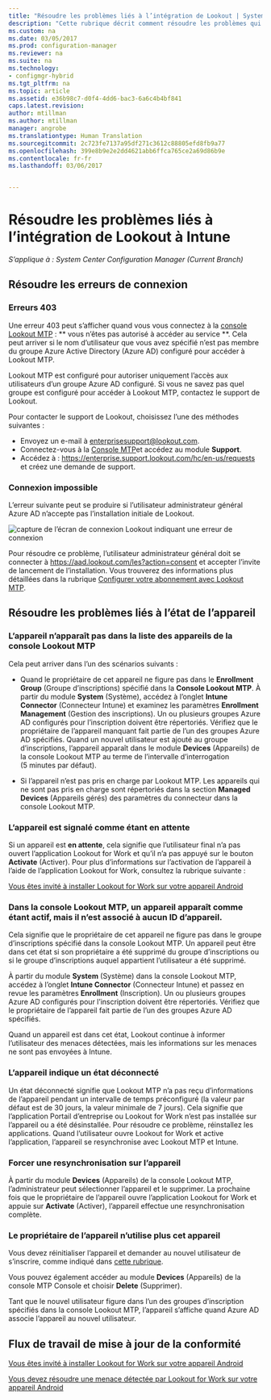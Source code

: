 ```yaml
---
title: "Résoudre les problèmes liés à l’intégration de Lookout | System Center Configuration Manager"
description: "Cette rubrique décrit comment résoudre les problèmes qui se produisent couramment avec l’intégration de Lookout."
ms.custom: na
ms.date: 03/05/2017
ms.prod: configuration-manager
ms.reviewer: na
ms.suite: na
ms.technology:
- configmgr-hybrid
ms.tgt_pltfrm: na
ms.topic: article
ms.assetid: e36b98c7-d0f4-4dd6-bac3-6a6c4b4bf841
caps.latest.revision: 
author: mtillman
ms.author: mtillman
manager: angrobe
ms.translationtype: Human Translation
ms.sourcegitcommit: 2c723fe7137a95df271c3612c88805efd8fb9a77
ms.openlocfilehash: 399e8b9e2e2dd4621abb6ffca765ce2a69d86b9e
ms.contentlocale: fr-fr
ms.lasthandoff: 03/06/2017


---
```

# <a name="troubleshoot-lookout-integration-with-intune"></a>Résoudre les problèmes liés à l’intégration de Lookout à Intune

*S’applique à : System Center Configuration Manager (Current Branch)*

## <a name="troubleshoot-login-errors"></a>Résoudre les erreurs de connexion
### <a name="403-errors"></a>Erreurs 403
Une erreur 403 peut s’afficher quand vous vous connectez à la [console Lookout MTP](https://aad.lookout.com) : ** vous n’êtes pas autorisé à accéder au service **. Cela peut arriver si le nom d’utilisateur que vous avez spécifié n’est pas membre du groupe Azure Active Directory (Azure AD) configuré pour accéder à Lookout MTP.

Lookout MTP est configuré pour autoriser uniquement l’accès aux utilisateurs d’un groupe Azure AD configuré. Si vous ne savez pas quel groupe est configuré pour accéder à Lookout MTP, contactez le support de Lookout.

Pour contacter le support de Lookout, choisissez l’une des méthodes suivantes :

* Envoyez un e-mail à enterprisesupport@lookout.com.
* Connectez-vous à la [Console MTP](http://aad.lookout.com)et accédez au module **Support**.
* Accédez à : https://enterprise.support.lookout.com/hc/en-us/requests et créez une demande de support.

### <a name="unable-to-sign-in"></a>Connexion impossible
L’erreur suivante peut se produire si l’utilisateur administrateur général Azure AD n’accepte pas l’installation initiale de Lookout.

![capture de l’écran de connexion Lookout indiquant une erreur de connexion](media/lookout-consent-not-accepted-error.png)

Pour résoudre ce problème, l’utilisateur administrateur général doit se connecter à https://aad.lookout.com/les?action=consent et accepter l’invite de lancement de l’installation. Vous trouverez des informations plus détaillées dans la rubrique [Configurer votre abonnement avec Lookout MTP](set-up-your-subscription-with-lookout.md).

## <a name="troubleshoot-device-status-issues"></a>Résoudre les problèmes liés à l’état de l’appareil

### <a name="device-not-showing-up-in-the-lookout-mtp-console-device-list"></a>L’appareil n’apparaît pas dans la liste des appareils de la console Lookout MTP

Cela peut arriver dans l’un des scénarios suivants :
* Quand le propriétaire de cet appareil ne figure pas dans le **Enrollment Group** (Groupe d’inscriptions) spécifié dans la **Console Lookout MTP**.  À partir du module **System** (Système), accédez à l’onglet **Intune Connector** (Connecteur Intune) et examinez les paramètres **Enrollment Management** (Gestion des inscriptions).  Un ou plusieurs groupes Azure AD configurés pour l’inscription doivent être répertoriés.  Vérifiez que le propriétaire de l’appareil manquant fait partie de l’un des groupes Azure AD spécifiés.  Quand un nouvel utilisateur est ajouté au groupe d’inscriptions, l’appareil apparaît dans le module **Devices** (Appareils) de la console Lookout MTP au terme de l’intervalle d’interrogation (5 minutes par défaut).

* Si l’appareil n’est pas pris en charge par Lookout MTP.  Les appareils qui ne sont pas pris en charge sont répertoriés dans la section **Managed Devices** (Appareils gérés) des paramètres du connecteur dans la console Lookout MTP.

### <a name="device-continues-to-be-reported-as-pending"></a>L’appareil est signalé comme étant **en attente**

Si un appareil est **en attente**, cela signifie que l’utilisateur final n’a pas ouvert l’application Lookout for Work et qu’il n’a pas appuyé sur le bouton **Activate** (Activer). Pour plus d’informations sur l’activation de l’appareil à l’aide de l’application Lookout for Work, consultez la rubrique suivante :

[Vous êtes invité à installer Lookout for Work sur votre appareil Android](http://docs.microsoft.com/intune/enduser/you-are-prompted-to-install-lookout-for-work-android)

### <a name="in-the-lookout-mtp-console-a-device-is-showing-as-active-but-does-not-have-a-device-id"></a>Dans la console Lookout MTP, un appareil apparaît comme étant actif, mais il n’est associé à aucun ID d’appareil.
Cela signifie que le propriétaire de cet appareil ne figure pas dans le groupe d’inscriptions spécifié dans la console Lookout MTP.   Un appareil peut être dans cet état si son propriétaire a été supprimé du groupe d’inscriptions ou si le groupe d’inscriptions auquel appartient l’utilisateur a été supprimé.

À partir du module **System** (Système) dans la console Lookout MTP, accédez à l’onglet **Intune Connector** (Connecteur Intune) et passez en revue les paramètres **Enrollment** (Inscription).  Un ou plusieurs groupes Azure AD configurés pour l’inscription doivent être répertoriés.  Vérifiez que le propriétaire de l’appareil fait partie de l’un des groupes Azure AD spécifiés.

Quand un appareil est dans cet état, Lookout continue à informer l’utilisateur des menaces détectées, mais les informations sur les menaces ne sont pas envoyées à Intune.

### <a name="device-shows-disconnected-state"></a>L’appareil indique un état déconnecté

Un état déconnecté signifie que Lookout MTP n’a pas reçu d’informations de l’appareil pendant un intervalle de temps préconfiguré (la valeur par défaut est de 30 jours, la valeur minimale de 7 jours). Cela signifie que l’application Portail d’entreprise ou Lookout for Work n’est pas installée sur l’appareil ou a été désinstallée. Pour résoudre ce problème, réinstallez les applications. Quand l’utilisateur ouvre Lookout for Work et active l’application, l’appareil se resynchronise avec Lookout MTP et Intune.

### <a name="forcing-a-resync-on-the-device"></a>Forcer une resynchronisation sur l’appareil
À partir du module **Devices** (Appareils) de la console Lookout MTP, l’administrateur peut sélectionner l’appareil et le supprimer.   La prochaine fois que le propriétaire de l’appareil ouvre l’application Lookout for Work et appuie sur **Activate** (Activer), l’appareil effectue une resynchronisation complète.

### <a name="the-owner-of-the-device-is-no-longer-using-this-device"></a>Le propriétaire de l’appareil n’utilise plus cet appareil
Vous devez réinitialiser l’appareil et demander au nouvel utilisateur de s’inscrire, comme indiqué dans [cette rubrique](https://docs.microsoft.com/en-us/sccm/mdm/deploy-use/wipe-lock-reset-devices#full-wipe).


Vous pouvez également accéder au module **Devices** (Appareils) de la console MTP Console et choisir **Delete** (Supprimer).

Tant que le nouvel utilisateur figure dans l’un des groupes d’inscription spécifiés dans la console Lookout MTP, l’appareil s’affiche quand Azure AD associe l’appareil au nouvel utilisateur.

## <a name="compliance-remediation-workflows"></a>Flux de travail de mise à jour de la conformité
[Vous êtes invité à installer Lookout for Work sur votre appareil Android]( http://docs.microsoft.com/intune/enduser/you-are-prompted-to-install-lookout-for-work-android)

[Vous devez résoudre une menace détectée par Lookout for Work sur votre appareil Android](http://docs.microsoft.com/intune/enduser/you-need-to-resolve-a-threat-found-by-lookout-for-work-android)

